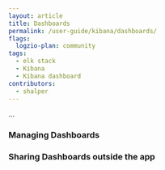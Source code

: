 ```yaml
---
layout: article
title: Dashboards
permalink: /user-guide/kibana/dashboards/
flags:
  logzio-plan: community
tags:
  - elk stack
  - Kibana
  - Kibana dashboard
contributors:
  - shalper
--- 
```


...


### Managing Dashboards


### Sharing Dashboards outside the app



